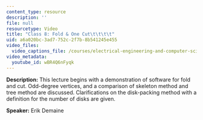 ```yaml
---
content_type: resource
description: ''
file: null
resourcetype: Video
title: "Class 8: Fold & One Cut\t\t\t\t"
uid: a6a020bc-3ad7-752c-2f7b-8b541245e455
video_files:
  video_captions_file: /courses/electrical-engineering-and-computer-science/6-849-geometric-folding-algorithms-linkages-origami-polyhedra-fall-2012/class-and-lecture-videos/class-8-fold-one-cut/wBR4Q6nFyqk.vtt
video_metadata:
  youtube_id: wBR4Q6nFyqk
---
```


**Description:** This lecture begins with a demonstration of software for fold and cut. Odd-degree vertices, and a comparison of skeleton method and tree method are discussed. Clarifications on the disk-packing method with a definition for the number of disks are given.

**Speaker:** Erik Demaine